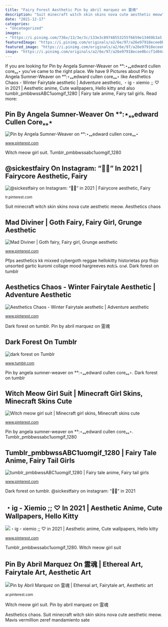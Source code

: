 ```yaml
---
title: "Fairy Forest Aesthetic Pin by abril marquez on 霊魂"
description: "Suit minecraft witch skin skins nova cute aesthetic meow"
date: "2021-12-17"
categories:
- "Uncategorized"
images:
- "https://i.pinimg.com/736x/13/3e/3c/133e3c89748553255f6659e13469b3a5.jpg"
featuredImage: "https://i.pinimg.com/originals/a2/6e/97/a26e97918ecee0bccf1d04c69a829d15.jpg"
featured_image: "https://i.pinimg.com/originals/a2/6e/97/a26e97918ecee0bccf1d04c69a829d15.jpg"
image: "https://i.pinimg.com/originals/a2/6e/97/a26e97918ecee0bccf1d04c69a829d15.jpg"
---
```


If you are looking for Pin by Angela Sumner-Weaver on *°:⋆ₓₒedward cullen coreₓₒ⋆ you've came to the right place. We have 9 Pictures about Pin by Angela Sumner-Weaver on *°:⋆ₓₒedward cullen coreₓₒ⋆ like Aesthetics Chaos - Winter Fairytale aesthetic | Adventure aesthetic, ・ig - xiemio ;; ♡ in 2021 | Aesthetic anime, Cute wallpapers, Hello kitty and also tumblr_pmbbwssABC1uomgif_1280 | Fairy tale anime, Fairy tail girls. Read more:

## Pin By Angela Sumner-Weaver On *°:⋆ₓₒedward Cullen Coreₓₒ⋆

![Pin by Angela Sumner-Weaver on *°:⋆ₓₒedward cullen coreₓₒ⋆](https://i.pinimg.com/originals/dd/65/66/dd6566287f558a96ae6eb3ba20754a77.jpg "Tumblr_pmbbwssabc1uomgif_1280")

<small>www.pinterest.com</small>

Witch meow girl suit. Tumblr_pmbbwssabc1uomgif_1280

## @sickestfairy On Instagram: “🧚‍♀️” In 2021 | Fairycore Aesthetic, Fairy

![@sickestfairy on Instagram: “🧚‍♀️” in 2021 | Fairycore aesthetic, Fairy](https://i.pinimg.com/736x/3a/32/9f/3a329ff1eb2376702d78731bb0ee25a2.jpg "Witch meow girl suit")

<small>tr.pinterest.com</small>

Suit minecraft witch skin skins nova cute aesthetic meow. Aesthetics chaos

## Mad Diviner | Goth Fairy, Fairy Girl, Grunge Aesthetic

![Mad Diviner | Goth fairy, Fairy girl, Grunge aesthetic](https://i.pinimg.com/736x/13/3e/3c/133e3c89748553255f6659e13469b3a5.jpg "@sickestfairy on instagram: “🧚‍♀️” in 2021")

<small>www.pinterest.com</small>

Pfps aesthetics kk mixxed cybergoth reggae hellokitty historietas prp flojo unsorted gartic kuromi collage mood hargreeves ຕᥲtᥴᖾ ᥲᥒᑯ. Dark forest on tumblr

## Aesthetics Chaos - Winter Fairytale Aesthetic | Adventure Aesthetic

![Aesthetics Chaos - Winter Fairytale aesthetic | Adventure aesthetic](https://i.pinimg.com/originals/a2/6e/97/a26e97918ecee0bccf1d04c69a829d15.jpg "Suit minecraft witch skin skins nova cute aesthetic meow")

<small>www.pinterest.com</small>

Dark forest on tumblr. Pin by abril marquez on 霊魂

## Dark Forest On Tumblr

![dark forest on Tumblr](https://68.media.tumblr.com/a557824b8befaa5284ad4b2d200d17d3/tumblr_npfr6krRPb1s5fvc6o1_500.jpg "Aesthetic snow winter magic princess fairy aesthetics adventure forest")

<small>www.tumblr.com</small>

Pin by angela sumner-weaver on *°:⋆ₓₒedward cullen coreₓₒ⋆. Dark forest on tumblr

## Witch Meow Girl Suit | Minecraft Girl Skins, Minecraft Skins Cute

![Witch meow girl suit | Minecraft girl skins, Minecraft skins cute](https://i.pinimg.com/736x/14/69/a4/1469a4577355eee27f88fd353f9ce4e4.jpg "Aesthetics chaos")

<small>www.pinterest.com</small>

Pin by angela sumner-weaver on *°:⋆ₓₒedward cullen coreₓₒ⋆. Tumblr_pmbbwssabc1uomgif_1280

## Tumblr_pmbbwssABC1uomgif_1280 | Fairy Tale Anime, Fairy Tail Girls

![tumblr_pmbbwssABC1uomgif_1280 | Fairy tale anime, Fairy tail girls](https://i.pinimg.com/736x/7c/cc/3d/7ccc3d9b78c188c2097353ca11e22b57.jpg "Tumblr_pmbbwssabc1uomgif_1280")

<small>www.pinterest.com</small>

Dark forest on tumblr. @sickestfairy on instagram: “🧚‍♀️” in 2021

## ・ig - Xiemio ;; ♡ In 2021 | Aesthetic Anime, Cute Wallpapers, Hello Kitty

![・ig - xiemio ;; ♡ in 2021 | Aesthetic anime, Cute wallpapers, Hello kitty](https://i.pinimg.com/736x/8d/f4/6a/8df46af84fee999d0469c634a491eee6.jpg "@sickestfairy on instagram: “🧚‍♀️” in 2021")

<small>www.pinterest.com</small>

Tumblr_pmbbwssabc1uomgif_1280. Witch meow girl suit

## Pin By Abril Marquez On 霊魂 | Ethereal Art, Fairytale Art, Aesthetic Art

![Pin by Abril Marquez on 霊魂 | Ethereal art, Fairytale art, Aesthetic art](https://i.pinimg.com/736x/4a/f3/ba/4af3bae1594360648d01589ab4b15722.jpg "Aesthetics chaos")

<small>ar.pinterest.com</small>

Witch meow girl suit. Pin by abril marquez on 霊魂

Aesthetics chaos. Suit minecraft witch skin skins nova cute aesthetic meow. Mavis vermillion zeref mandamiento sate

